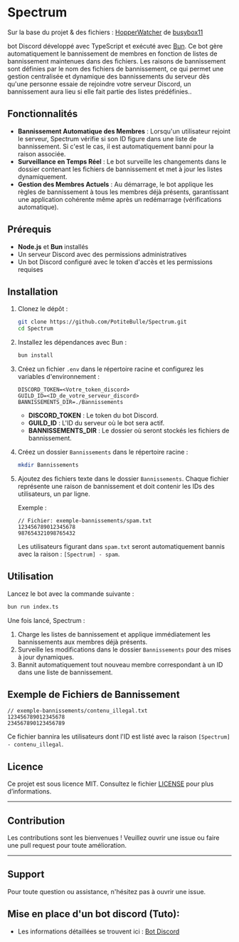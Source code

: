 # Spectrum
Sur la base du projet & des fichiers : [HopperWatcher](https://github.com/busybox11/hopperwatcher) de [busybox11](https://github.com/busybox11)

bot Discord développé avec TypeScript et exécuté avec [Bun](https://bun.sh/). Ce bot gère automatiquement le bannissement de membres en fonction de listes de bannissement maintenues dans des fichiers. Les raisons de bannissement sont définies par le nom des fichiers de bannissement, ce qui permet une gestion centralisée et dynamique des bannissements du serveur dès qu'une personne essaie de rejoindre votre serveur Discord, un bannissement aura lieu si elle fait partie des listes prédéfinies..

## Fonctionnalités

- **Bannissement Automatique des Membres** : Lorsqu'un utilisateur rejoint le serveur, Spectrum vérifie si son ID figure dans une liste de bannissement. Si c'est le cas, il est automatiquement banni pour la raison associée.
- **Surveillance en Temps Réel** : Le bot surveille les changements dans le dossier contenant les fichiers de bannissement et met à jour les listes dynamiquement.
- **Gestion des Membres Actuels** : Au démarrage, le bot applique les règles de bannissement à tous les membres déjà présents, garantissant une application cohérente même après un redémarrage (vérifications automatique).

## Prérequis

- **Node.js** et **Bun** installés
- Un serveur Discord avec des permissions administratives
- Un bot Discord configuré avec le token d'accès et les permissions requises

## Installation

1. Clonez le dépôt :

   ```bash
   git clone https://github.com/PotiteBulle/Spectrum.git
   cd Spectrum
   ```

2. Installez les dépendances avec Bun :

   ```bash
   bun install
   ```

3. Créez un fichier `.env` dans le répertoire racine et configurez les variables d'environnement :

   ```env
   DISCORD_TOKEN=<Votre_token_discord>
   GUILD_ID=<ID_de_votre_serveur_discord>
   BANNISSEMENTS_DIR=./Bannissements
   ```

   - **DISCORD_TOKEN** : Le token du bot Discord.
   - **GUILD_ID** : L'ID du serveur où le bot sera actif.
   - **BANNISSEMENTS_DIR** : Le dossier où seront stockés les fichiers de bannissement.

4. Créez un dossier `Bannissements` dans le répertoire racine :

   ```bash
   mkdir Bannissements
   ```

5. Ajoutez des fichiers texte dans le dossier `Bannissements`. Chaque fichier représente une raison de bannissement et doit contenir les IDs des utilisateurs, un par ligne.

   Exemple :

   ```plaintext
   // Fichier: exemple-bannissements/spam.txt
   123456789012345678
   987654321098765432
   ```

   Les utilisateurs figurant dans `spam.txt` seront automatiquement bannis avec la raison : `[Spectrum] - spam`.

## Utilisation

Lancez le bot avec la commande suivante :

```bash
bun run index.ts
```

Une fois lancé, Spectrum :

1. Charge les listes de bannissement et applique immédiatement les bannissements aux membres déjà présents.
2. Surveille les modifications dans le dossier `Bannissements` pour des mises à jour dynamiques.
3. Bannit automatiquement tout nouveau membre correspondant à un ID dans une liste de bannissement.

## Exemple de Fichiers de Bannissement

```plaintext
// exemple-bannissements/contenu_illegal.txt
123456789012345678
234567890123456789
```

Ce fichier bannira les utilisateurs dont l'ID est listé avec la raison `[Spectrum] - contenu_illegal`.

## Licence

Ce projet est sous licence MIT. Consultez le fichier [LICENSE](https://github.com/PotiteBulle/Spectrum/blob/main/LICENSE) pour plus d’informations.

---

## Contribution

Les contributions sont les bienvenues ! Veuillez ouvrir une issue ou faire une pull request pour toute amélioration.

---

## Support

Pour toute question ou assistance, n'hésitez pas à ouvrir une issue.

## Mise en place d'un bot discord (Tuto): 
- Les informations détaillées se trouvent ici : [Bot Discord](https://leptitbot.com/comment-creer-un-bot-discord-2024/)